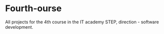 # Fourth-ourse
All projects for the 4th course in the IT academy STEP, direction - software development.
